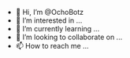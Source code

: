 - 👋 Hi, I’m @OchoBotz
- 👀 I’m interested in ...
- 🌱 I’m currently learning ...
- 💞️ I’m looking to collaborate on ...
- 📫 How to reach me ...

<!---
OchoBotz/OchoBotz is a ✨ special ✨ repository because its `README.md` (this file) appears on your GitHub profile.
You can click the Preview link to take a look at your changes.
--->
